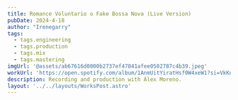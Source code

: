 ```yaml
---
title: Romance Voluntario o Fake Bossa Nova (Live Version)
pubDate: 2024-4-18
author: "Irenegarry"
tags:
  - tags.engineering
  - tags.production
  - tags.mix
  - tags.mastering
imgUrl: '@assets/ab67616d0000b2737ef47841afee0502787c4b39.jpeg'
workUrl: 'https://open.spotify.com/album/1AnmUitYiratHsf0W4xeW1?si=VkKnEo9VTYijXhxqbfhD8Q'
description: Recording and production with Álex Moreno.
layout: '../../layouts/WorksPost.astro'
---
```


